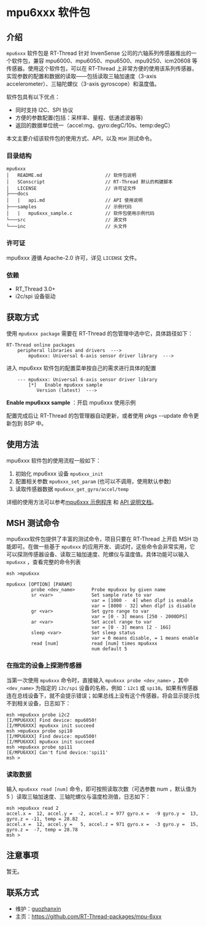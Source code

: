 # mpu6xxx 软件包

## 介绍

`mpu6xxx` 软件包是 RT-Thread 针对 InvenSense 公司的六轴系列传感器推出的一个软件包，兼容 mpu6000、mpu6050、mpu6500、mpu9250、icm20608 等传感器。使用这个软件包，可以在 RT-Thread 上非常方便的使用该系列传感器，实现参数的配置和数据的读取——包括读取三轴加速度（3-axis accelerometer）、三轴陀螺仪（3-axis gyroscope）和温度值。

软件包具有以下优点：

- 同时支持 I2C、SPI 协议 
- 方便的参数配置(包括：采样率、量程、低通滤波器等)
- 返回的数据单位统一（accel:mg、gyro:degC/10s、temp:degC）

本文主要介绍该软件包的使用方式、API，以及 `MSH` 测试命令。

### 目录结构

```
mpu6xxx
│   README.md                       // 软件包说明
│   SConscript                      // RT-Thread 默认的构建脚本
│   LICENSE                         // 许可证文件
├───docs 
│   |   api.md                      // API 使用说明
├───samples                         // 示例代码
│   |   mpu6xxx_sample.c            // 软件包使用示例代码
└───src                             // 源文件
└───inc                             // 头文件
```

### 许可证

mpu6xxx 遵循 Apache-2.0 许可，详见 `LICENSE` 文件。

### 依赖

- RT_Thread 3.0+
- i2c/spi 设备驱动

## 获取方式

使用 `mpu6xxx package` 需要在 RT-Thread 的包管理中选中它，具体路径如下：

```
RT-Thread online packages
    peripheral libraries and drivers  --->
        mpu6xxx: Universal 6-axis sensor driver library  --->
```

进入 mpu6xxx 软件包的配置菜单按自己的需求进行具体的配置

```
    --- mpu6xxx: Universal 6-axis sensor driver library                           
        [*]   Enable mpu6xxx sample
           Version (latest)  --->
```

**Enable mpu6xxx sample** ：开启 mpu6xxx  使用示例

配置完成后让 RT-Thread 的包管理器自动更新，或者使用 pkgs --update 命令更新包到 BSP 中。

## 使用方法

mpu6xxx 软件包的使用流程一般如下：

1. 初始化 mpu6xxx 设备 `mpu6xxx_init`
2. 配置相关参数 `mpu6xxx_set_param` (也可以不调用，使用默认参数)
3. 读取传感器数据 `mpu6xxx_get_gyro/accel/temp`

详细的使用方法可以参考[mpu6xxx 示例程序](samples/mpu6xxx_sample.c) 和 [API 说明文档](doc/api.md)。

## MSH 测试命令

mpu6xxx软件包提供了丰富的测试命令，项目只要在 RT-Thread 上开启 MSH 功能即可。在做一些基于 `mpu6xxx` 的应用开发、调试时，这些命令会非常实用，它可以探测传感器设备、读取三轴加速度、陀螺仪与温度值。具体功能可以输入 `mpu6xxx` ，查看完整的命令列表

```
msh >mpu6xxx

mpu6xxx [OPTION] [PARAM]
         probe <dev_name>      Probe mpu6xxx by given name
         sr <var>              Set sample rate to var
                               var = [1000 -  4] when dlpf is enable
                               var = [8000 - 32] when dlpf is disable
         gr <var>              Set gyro range to var
                               var = [0 - 3] means [250 - 2000DPS]
         ar <var>              Set accel range to var
                               var = [0 - 3] means [2 - 16G]
         sleep <var>           Set sleep status
                               var = 0 means disable, = 1 means enable
         read [num]            read [num] times mpu6xxx
                               num default 5
```

### 在指定的设备上探测传感器

当第一次使用 `mpu6xxx` 命令时，直接输入 `mpu6xxx probe <dev_name>` ，其中 `<dev_name>` 为指定的 `i2c/spi` 设备的名称，例如：`i2c1` 或 `spi10`。如果有传感器连在总线设备下，就不会提示错误；如果总线上没有这个传感器，将会显示提示找不到相关设备，日志如下：

```
msh >mpu6xxx probe i2c2
[I/MPU6XXX] Find device: mpu6050!
[I/MPU6XXX] mpu6xxx init succeed
msh >mpu6xxx probe spi10
[I/MPU6XXX] Find device: mpu6500!
[I/MPU6XXX] mpu6xxx init succeed
msh >mpu6xxx probe spi11
[E/MPU6XXX] Can't find device:'spi11'
msh >
```

### 读取数据

输入 `mpu6xxx read [num]` 命令，即可按照读取次数（可选参数 num ，默认值为 5 ）读取三轴加速度、三轴陀螺仪与温度检测值，日志如下：

```
msh >mpu6xxx read 2
accel.x =  12, accel.y =  -2, accel.z = 977 gyro.x =  -9 gyro.y =  13, gyro.z = -11, temp = 28.82
accel.x =  12, accel.y =   5, accel.z = 971 gyro.x =  -3 gyro.y =  15, gyro.z =  -7, temp = 28.78
msh >
```

## 注意事项

暂无。

## 联系方式

- 维护：[guozhanxin](https://github.com/Guozhanxin)
- 主页：<https://github.com/RT-Thread-packages/mpu-6xxx>